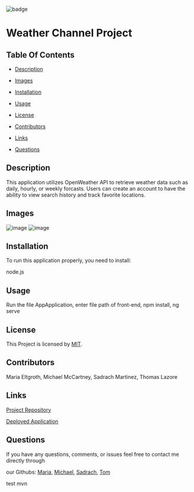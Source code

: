   ![badge](https://img.shields.io/badge/license-MIT-brightgreen)
  
  # Weather Channel Project
  

  ## Table Of Contents

  * [Description](#description)
  
  * [Images](#Images)

  * [Installation](#installation)

  * [Usage](#usage)

  * [License](#license)

  * [Contributors](#contributors)

  * [Links](#links)

  * [Questions](#questions)

  ## Description

  This application utilizes OpenWeather API to retrieve weather data such as daily, hourly, or weekly forcasts. Users can create an account to have the ability to view search history and track favorite locations.
  
  ## Images
  
  ![image](https://user-images.githubusercontent.com/47471193/230452801-186217ea-fa53-4015-81f7-7359a1f20193.png)
  ![image](https://user-images.githubusercontent.com/47471193/230453507-d355f8e0-c6b6-4f4c-a91b-b61f47f04557.png)
  
  ## Installation

  To run this application properly, you need to install:
  
  node.js
  

  ## Usage
  
  Run the file AppApplication, enter file path of front-end, npm install, ng serve
  
  
  ## License
  
  This Project is licensed by [MIT](https://choosealicense.com/licenses/mit/).
  
  ## Contributors

  Maria Eltgroth, Michael McCartney, Sadrach Martinez, Thomas Lazore
  

  ## Links


  [Project Repository](https://github.com/tlaze/weather-channel-program)
  
  [Deployed Application](http://ec2-18-217-181-159.us-east-2.compute.amazonaws.com:4200)
  
  
  ## Questions

  If you have any questions, comments, or issues feel free to contact me directly through
  
  our Githubs: [Maria](https://github.com/mdiazelt), [Michael](https://github.com/mmccartneycs), [Sadrach](https://github.com/sadrachm), [Tom](https://github.com/tlaze)
  
  
  test mvn
